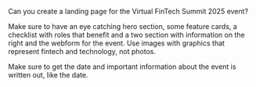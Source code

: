 Can you create a landing page for the Virtual FinTech Summit 2025 event?

Make sure to have an eye catching hero section, some feature cards, a checklist with roles that benefit and a two section with information on the right and the webform for the event. Use images with graphics that represent fintech and technology, not photos.

Make sure to get the date and important information about the event is written out, like the date.
